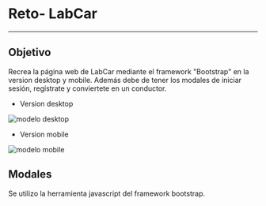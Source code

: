 # Reto- LabCar
***

## Objetivo
Recrea la página web de LabCar mediante el framework "Bootstrap" en la version desktop y mobile. 
Además debe de tener los modales de iniciar sesión, regístrate y conviertete en un conductor.

* Version desktop

![modelo desktop](assets/images/web-labcar.png)

* Version mobile

![modelo mobile](assets/images/mobile-labcar.png)



## Modales
Se utilizo la herramienta javascript del framework bootstrap.

